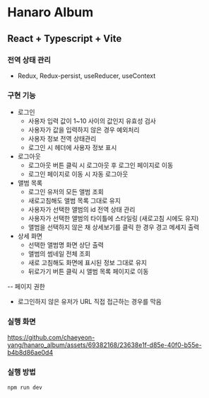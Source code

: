 # Hanaro Album

## React + Typescript + Vite

### 전역 상태 관리 
- Redux, Redux-persist, useReducer, useContext

### 구현 기능
- 로그인
  - 사용자 입력 값이 1~10 사이의 값인지 유효성 검사
  - 사용자가 값을 입력하지 않은 경우 예외처리
  - 사용자 정보 전역 상태관리
  - 로그인 시 헤더에 사용자 정보 표시
- 로그아웃
  - 로그아웃 버튼 클릭 시 로그아웃 후 로그인 페이지로 이동
  - 로그인 페이지로 이동 시 자동 로그아웃
- 앨범 목록
  - 로그인 유저의 모든 앨범 조회
  - 새로고침해도 앨범 목록 그대로 유지
  - 사용자가 선택한 앨범의 id 전역 상태 관리
  - 사용자가 선택한 앨범의 타이틀에 스타일링 (새로고침 시에도 유지)
  - 앨범을 선택하지 않은 채 상세보기를 클릭 한 경우 경고 메세지 출력
- 상세 화면
  - 선택한 앨범명 화면 상단 출력
  - 앨범의 썸네일 전체 조회
  - 새로 고침해도 화면에 표시된 정보 그대로 유지
  - 뒤로가기 버튼 클릭 시 앨범 목록 페이지로 이동
  
-- 페이지 권한
  - 로그인하지 않은 유저가 URL 직접 접근하는 경우를 막음

### 실행 화면
https://github.com/chaeyeon-yang/hanaro_album/assets/69382168/23638e1f-d85e-40f0-b55e-b4b8d86ae0d4



### 실행 방법
```
npm run dev
```
